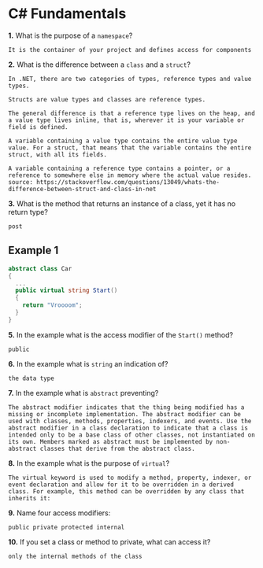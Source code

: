 # C# Fundamentals


**1.** What is the purpose of a `namespace`?
<!-- enter you answer in the space below -->
```
It is the container of your project and defines access for components
```
**2.** What is the difference between a `class` and a `struct`?
<!-- enter you answer in the space below -->
```
In .NET, there are two categories of types, reference types and value types.

Structs are value types and classes are reference types.

The general difference is that a reference type lives on the heap, and a value type lives inline, that is, wherever it is your variable or field is defined.

A variable containing a value type contains the entire value type value. For a struct, that means that the variable contains the entire struct, with all its fields.

A variable containing a reference type contains a pointer, or a reference to somewhere else in memory where the actual value resides.
source: https://stackoverflow.com/questions/13049/whats-the-difference-between-struct-and-class-in-net
```
**3.** What is the method that returns an instance of a class, yet it has no return type?
<!-- enter you answer in the space below -->
```
post
```
## Example 1
```c#
abstract class Car
{
  ...
  public virtual string Start()
  {
    return "Vroooom";
  }
}
```
**5.** In the example what is the access modifier of the `Start()` method?
<!-- enter you answer in the space below -->
```
public
```
**6.** In the example what is `string` an indication of?
<!-- enter you answer in the space below -->
```
the data type
```
**7.** In the example what is `abstract` preventing?
<!-- enter you answer in the space below -->
```
The abstract modifier indicates that the thing being modified has a missing or incomplete implementation. The abstract modifier can be used with classes, methods, properties, indexers, and events. Use the abstract modifier in a class declaration to indicate that a class is intended only to be a base class of other classes, not instantiated on its own. Members marked as abstract must be implemented by non-abstract classes that derive from the abstract class.
```
**8.** In the example what is the purpose of `virtual`?
<!-- enter you answer in the space below -->
```
The virtual keyword is used to modify a method, property, indexer, or event declaration and allow for it to be overridden in a derived class. For example, this method can be overridden by any class that inherits it:
```
**9.** Name four access modifiers:
<!-- enter you answer in the space below -->
```
public private protected internal
```
**10.** If you set a class or method to private, what can access it?
<!-- enter you answer in the space below -->
```
only the internal methods of the class
```